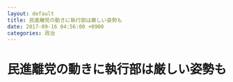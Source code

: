 ```yaml
---
layout: default
title: 民進離党の動きに執行部は厳しい姿勢も
date: 2017-09-16 04:56:00 +0900
categories: 政治
---
```


# 民進離党の動きに執行部は厳しい姿勢も

